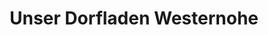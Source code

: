 ---
title: "Unser Dorfladen Westernohe"
url: /westernohe/unser-dorfladen-westernohe/
shop: Supermarkt
---
